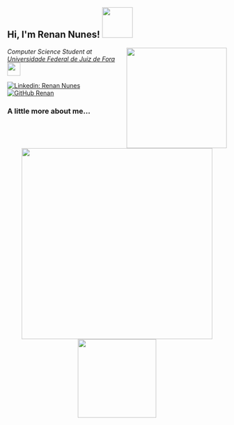 <h2>Hi, I'm Renan Nunes! <img src='https://media.giphy.com/media/d5ZvVMp2RPkpicojS4/giphy.gif'  width=70/></h2>
<img align='right' src="https://media.giphy.com/media/RKTWktLqvx4Qb6KwVG/giphy.gif" width="230">
<p><em>Computer Science Student at <a href="https://www2.ufjf.br/ufjf/">Universidade Federal de Juiz de Fora</a><img src="https://media.giphy.com/media/j3t6eQRPwl1DifOBn4/giphy.gif" width="30">
</em></p>

[![Linkedin: Renan Nunes](https://img.shields.io/badge/-RenanNunes-blue?style=flat-square&logo=Linkedin&logoColor=white&link=https://www.linkedin.com/in/renan-nunesufjf/)](https://www.linkedin.com/in/renan-nunesufjf/)
[![GitHub Renan](https://img.shields.io/github/followers/RenanNun?label=follow&style=social)](https://github.com/renanNun)

### A little more about me...



<p align="center">
  <a href="https://github.com/renanNun/github-readme-stats">
    <img align="center" src="https://github-readme-stats.vercel.app/api?username=renanNun&count_private=true&show_icons=true&theme=tokyonight" width="438px" />
  </a>

  <a href="https://github.com/renanNun/github-stats">
    <img align="center" src="https://github-readme-stats.vercel.app/api/top-langs/?username=renanNun&layout=compact&theme=tokyonight" height="180px"/>
  </a>
</p>
